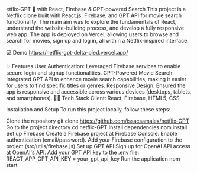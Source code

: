 etflix-GPT 🎦 with React, Firebase & GPT-powered Search
This project is a Netflix clone built with React.js, Firebase, and GPT API for movie search functionality. The main aim was to explore the fundamentals of React, understand the website-building process, and develop a fully responsive web app. The app is deployed on Vercel, allowing users to browse and search for movies, sign up and log in, all within a Netflix-inspired interface.

💻 Demo
https://netflix-gpt-delta-pied.vercel.app/

✨ Features
User Authentication: Leveraged Firebase services to enable secure login and signup functionalities.
GPT-Powered Movie Search: Integrated GPT API to enhance movie search capabilities, making it easier for users to find specific titles or genres.
Responsive Design: Ensured the app is responsive and accessible across various devices (desktops, tablets, and smartphones).
👩‍💻 Tech Stack
Client: React, Firebase, HTML5, CSS

Installation and Setup
To run this project locally, follow these steps:

Clone the repository
git clone https://github.com/issacsamalex/netflix-GPT
Go to the project directory
cd netflix-GPT
Install dependencies
npm install
Set up Firebase
Create a Firebase project at Firebase Console.
Enable authentication (email/password).
Add your Firebase configuration to the project.(src/utils/firebase.js)
Set up GPT API
Sign up for OpenAI API access at OpenAI's API.
Add your GPT API key to the .env file:
REACT_APP_GPT_API_KEY = your_gpt_api_key
Run the application
npm start
